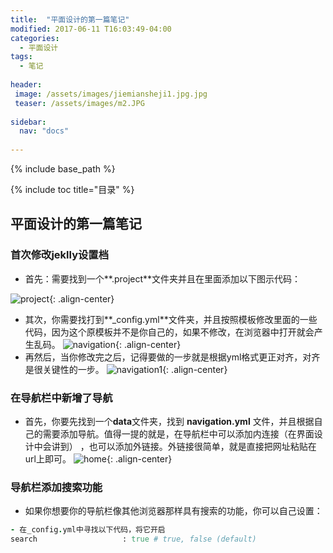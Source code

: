 ```yaml
---
title:  "平面设计的第一篇笔记"
modified: 2017-06-11 T16:03:49-04:00
categories: 
  - 平面设计
tags:
  - 笔记
  
header:
 image: /assets/images/jiemiansheji1.jpg.jpg
 teaser: /assets/images/m2.JPG
 
sidebar:
  nav: "docs"
  
---
```


{% include base_path %}

{% include toc title="目录" %}


## 平面设计的第一篇笔记

### 首次修改jeklly设置档

- 首先：需要找到一个**.project**文件夹并且在里面添加以下图示代码：

![project](https://gitee.com/NFUNM104/minimal-mistakes/raw/master/images/project.png){: .align-center}
- 其次，你需要找打到**_config.yml**文件夹，并且按照模板修改里面的一些代码，因为这个原模板并不是你自己的，如果不修改，在浏览器中打开就会产生乱码。
![navigation](https://gitee.com/NFUNM104/minimal-mistakes/raw/master/images/navigation.png){: .align-center}
- 再然后，当你修改完之后，记得要做的一步就是根据yml格式更正对齐，对齐是很关键性的一步。
![navigation1](https://gitee.com/NFUNM104/minimal-mistakes/raw/master/images/navigation1.png){: .align-center}


### 在导航栏中新增了导航
- 首先，你要先找到一个**data**文件夹，找到 **navigation.yml** 文件，并且根据自己的需要添加导航。值得一提的就是，在导航栏中可以添加内连接（在界面设计中会讲到）
，也可以添加外链接。外链接很简单，就是直接把网址粘贴在url上即可。
![home](https://gitee.com/NFUNM104/minimal-mistakes/raw/master/images/home.png){: .align-center}

### 导航栏添加搜索功能
- 如果你想要你的导航栏像其他浏览器那样具有搜索的功能，你可以自己设置：

```ruby
- 在_config.yml中寻找以下代码，将它开启
search                   : true # true, false (default)

```


